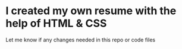 # I created my own resume with the help of HTML & CSS
Let me know if any changes needed in this repo or code files
